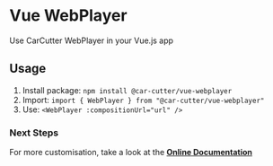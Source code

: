 # Vue WebPlayer

Use CarCutter WebPlayer in your Vue.js app

## Usage

1. Install package: `npm install @car-cutter/vue-webplayer`
2. Import: `import { WebPlayer } from "@car-cutter/vue-webplayer"`
3. Use: `<WebPlayer :compositionUrl="url" />`

### Next Steps

For more customisation, take a look at the **[Online Documentation](https://carcutter.github.io/cars-webplayer-js/)**
